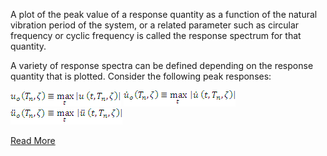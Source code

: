 A plot of the peak value of a response quantity as a function of the natural vibration period of the system, or a related parameter such as circular frequency or cyclic frequency is called the response spectrum for that quantity.

A variety of response spectra can be defined depending on the response quantity that is plotted. Consider the following peak responses:

<img src="images/rs1.PNG"> 

 

<img src="images/rs2.PNG"> 

 

<img src="images/rs3.PNG"> 

 

[Read More](doc/5.Theory.pdf)
